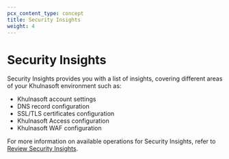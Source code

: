 ```yaml
---
pcx_content_type: concept
title: Security Insights
weight: 4
---
```


# Security Insights

Security Insights provides you with a list of insights, covering different areas of your Khulnasoft environment such as:

*   Khulnasoft account settings
*   DNS record configuration
*   SSL/TLS certificates configuration
*   Khulnasoft Access configuration
*   Khulnasoft WAF configuration

For more information on available operations for Security Insights, refer to [Review Security Insights](/security-center/security-insights/review-insights/).